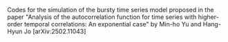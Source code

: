 Codes for the simulation of the bursty time series model proposed in the paper "Analysis of the autocorrelation function for time series with higher-order temporal correlations: An exponential case" by Min-ho Yu and Hang-Hyun Jo [arXiv:2502.11043]
